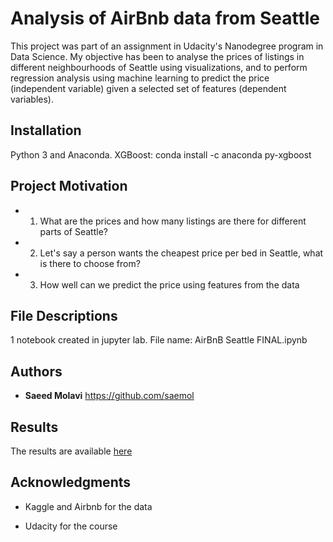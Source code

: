 
# Analysis of AirBnb data from Seattle

This project was part of an assignment in Udacity's Nanodegree program in Data Science. My objective has been to
analyse the prices of listings in different neighbourhoods of Seattle using visualizations, and to perform 
regression analysis using machine learning to predict the price (independent variable) given a selected set of 
features (dependent variables).


## Installation

Python 3 and Anaconda.
XGBoost: conda install -c anaconda py-xgboost

## Project Motivation

* 1. What are the prices and how many listings are there for different parts of Seattle?

* 2. Let's say a person wants the cheapest price per bed in Seattle, what is there to choose from? 

* 3. How well can we predict the price using features from the data


## File Descriptions

1 notebook created in jupyter lab. File name: AirBnB Seattle FINAL.ipynb

## Authors

* **Saeed Molavi** https://github.com/saemol



## Results

The results are available [here](https://github.com/saemol/airbnb-seattle/blob/master/AirBnB%20Seattle%20FINAL.ipynb)

## Acknowledgments


* Kaggle and Airbnb for the data

* Udacity for the course


